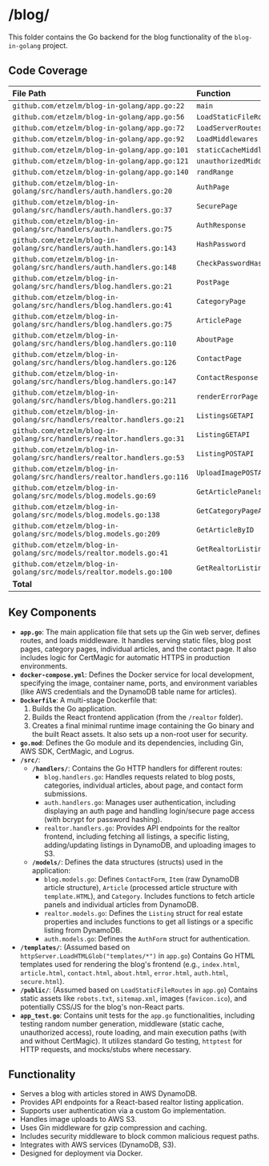 # /blog/

This folder contains the Go backend for the blog functionality of the `blog-in-golang` project.

## Code Coverage

| File Path                                                 | Function                     | Coverage |
| :-------------------------------------------------------- | :--------------------------- | :------- |
| `github.com/etzelm/blog-in-golang/app.go:22`              | `main`                       | `85.0%`  |
| `github.com/etzelm/blog-in-golang/app.go:56`              | `LoadStaticFileRoutes`       | `100.0%` |
| `github.com/etzelm/blog-in-golang/app.go:72`              | `LoadServerRoutes`           | `100.0%` |
| `github.com/etzelm/blog-in-golang/app.go:92`              | `LoadMiddlewares`            | `100.0%` |
| `github.com/etzelm/blog-in-golang/app.go:101`             | `staticCacheMiddleware`      | `100.0%` |
| `github.com/etzelm/blog-in-golang/app.go:121`             | `unauthorizedMiddleware`     | `100.0%` |
| `github.com/etzelm/blog-in-golang/app.go:140`             | `randRange`                  | `100.0%` |
| `github.com/etzelm/blog-in-golang/src/handlers/auth.handlers.go:20` | `AuthPage`                   | `100.0%` |
| `github.com/etzelm/blog-in-golang/src/handlers/auth.handlers.go:37` | `SecurePage`                 | `100.0%` |
| `github.com/etzelm/blog-in-golang/src/handlers/auth.handlers.go:75` | `AuthResponse`               | `81.8%`  |
| `github.com/etzelm/blog-in-golang/src/handlers/auth.handlers.go:143`| `HashPassword`               | `100.0%` |
| `github.com/etzelm/blog-in-golang/src/handlers/auth.handlers.go:148`| `CheckPasswordHash`          | `100.0%` |
| `github.com/etzelm/blog-in-golang/src/handlers/blog.handlers.go:21` | `PostPage`                   | `100.0%` |
| `github.com/etzelm/blog-in-golang/src/handlers/blog.handlers.go:41` | `CategoryPage`               | `87.5%`  |
| `github.com/etzelm/blog-in-golang/src/handlers/blog.handlers.go:75` | `ArticlePage`                | `87.5%`  |
| `github.com/etzelm/blog-in-golang/src/handlers/blog.handlers.go:110`| `AboutPage`                  | `100.0%` |
| `github.com/etzelm/blog-in-golang/src/handlers/blog.handlers.go:126`| `ContactPage`                | `100.0%` |
| `github.com/etzelm/blog-in-golang/src/handlers/blog.handlers.go:147`| `ContactResponse`            | `96.6%`  |
| `github.com/etzelm/blog-in-golang/src/handlers/blog.handlers.go:211`| `renderErrorPage`            | `100.0%` |
| `github.com/etzelm/blog-in-golang/src/handlers/realtor.handlers.go:21`| `ListingsGETAPI`           | `100.0%` |
| `github.com/etzelm/blog-in-golang/src/handlers/realtor.handlers.go:31`| `ListingGETAPI`            | `66.7%`  |
| `github.com/etzelm/blog-in-golang/src/handlers/realtor.handlers.go:53`| `ListingPOSTAPI`           | `90.5%`  |
| `github.com/etzelm/blog-in-golang/src/handlers/realtor.handlers.go:116`| `UploadImagePOSTAPI`       | `88.9%`  |
| `github.com/etzelm/blog-in-golang/src/models/blog.models.go:69`     | `GetArticlePanels`           | `91.2%`  |
| `github.com/etzelm/blog-in-golang/src/models/blog.models.go:138`    | `GetCategoryPageArticlePanels` | `91.4%`  |
| `github.com/etzelm/blog-in-golang/src/models/blog.models.go:209`    | `GetArticleByID`             | `96.6%`  |
| `github.com/etzelm/blog-in-golang/src/models/realtor.models.go:41`  | `GetRealtorListings`         | `86.4%`  |
| `github.com/etzelm/blog-in-golang/src/models/realtor.models.go:100` | `GetRealtorListing`          | `81.8%`  |
| **Total** |                              | **`91.2%`** |

## Key Components

* **`app.go`**: The main application file that sets up the Gin web server, defines routes, and loads middleware. It handles serving static files, blog post pages, category pages, individual articles, and the contact page. It also includes logic for CertMagic for automatic HTTPS in production environments.
* **`docker-compose.yml`**: Defines the Docker service for local development, specifying the image, container name, ports, and environment variables (like AWS credentials and the DynamoDB table name for articles).
* **`Dockerfile`**: A multi-stage Dockerfile that:
    1. Builds the Go application.
    2. Builds the React frontend application (from the `/realtor` folder).
    3. Creates a final minimal runtime image containing the Go binary and the built React assets. It also sets up a non-root user for security.
* **`go.mod`**: Defines the Go module and its dependencies, including Gin, AWS SDK, CertMagic, and Logrus.
* **`/src/`**:
  * **`/handlers/`**: Contains the Go HTTP handlers for different routes:
    * `blog.handlers.go`: Handles requests related to blog posts, categories, individual articles, about page, and contact form submissions.
    * `auth.handlers.go`: Manages user authentication, including displaying an auth page and handling login/secure page access (with bcrypt for password hashing).
    * `realtor.handlers.go`: Provides API endpoints for the realtor frontend, including fetching all listings, a specific listing, adding/updating listings in DynamoDB, and uploading images to S3.
  * **`/models/`**: Defines the data structures (structs) used in the application:
    * `blog.models.go`: Defines `ContactForm`, `Item` (raw DynamoDB article structure), `Article` (processed article structure with `template.HTML`), and `Category`. Includes functions to fetch article panels and individual articles from DynamoDB.
    * `realtor.models.go`: Defines the `Listing` struct for real estate properties and includes functions to get all listings or a specific listing from DynamoDB.
    * `auth.models.go`: Defines the `AuthForm` struct for authentication.
* **`/templates/`**: (Assumed based on `httpServer.LoadHTMLGlob("templates/*")` in `app.go`) Contains Go HTML templates used for rendering the blog's frontend (e.g., `index.html`, `article.html`, `contact.html`, `about.html`, `error.html`, `auth.html`, `secure.html`).
* **`/public/`**: (Assumed based on `LoadStaticFileRoutes` in `app.go`) Contains static assets like `robots.txt`, `sitemap.xml`, images (`favicon.ico`), and potentially CSS/JS for the blog's non-React parts.
* **`app_test.go`**: Contains unit tests for the `app.go` functionalities, including testing random number generation, middleware (static cache, unauthorized access), route loading, and main execution paths (with and without CertMagic). It utilizes standard Go testing, `httptest` for HTTP requests, and mocks/stubs where necessary.

## Functionality

* Serves a blog with articles stored in AWS DynamoDB.
* Provides API endpoints for a React-based realtor listing application.
* Supports user authentication via a custom Go implementation.
* Handles image uploads to AWS S3.
* Uses Gin middleware for gzip compression and caching.
* Includes security middleware to block common malicious request paths.
* Integrates with AWS services (DynamoDB, S3).
* Designed for deployment via Docker.

